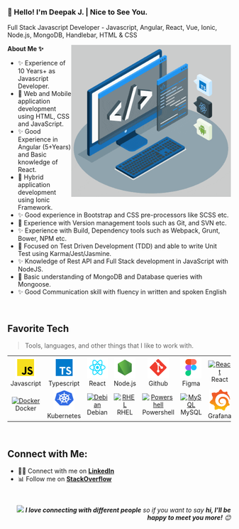 ### 👋 Hello! I'm Deepak J. | Nice to See You.
Full Stack Javascript Developer - Javascript, Angular, React, Vue, Ionic, Node.js, MongoDB, Handlebar, HTML & CSS


<img align="right" alt="GIF" src="./assets/techstack.gif" width="360px"/>
<b>About Me ✨</b>

- ✨ Experience of 10 Years+ as Javascript Developer.
- 🌱 Web and Mobile application development using HTML, CSS and JavaScript.
- ✨ Good Experience in Angular (5+Years) and Basic knowledge of React.
- 🌱 Hybrid application development using Ionic Framework.
- ✨ Good experience in Bootstrap and CSS pre-processors like SCSS etc.
- 🌱 Experience with Version management tools such as Git, and SVN etc.
- ✨ Experience with Build, Dependency tools such as Webpack, Grunt, Bower, NPM etc.
- 🌱 Focused on Test Driven Development (TDD) and able to write Unit Test using Karma/Jest/Jasmine.
- ✨ Knowledge of Rest API and Full Stack development in JavaScript with NodeJS.
- 🌱 Basic understanding of MongoDB and Database queries with Mongoose.
- ✨ Good Communication skill with fluency in written and spoken English

<br>

<h2 align="left" id="macropower-tech">Favorite Tech</h2>

> Tools, languages, and other things that I like to work with.

<table>
  <tr>
    <td align="center" width="96">
      <a href="#macropower-tech">
        <img src="./assets/javascript.svg" width="48" height="48" alt="C#" />
      </a>
      <br>Javascript
    </td>
    <td align="center" width="96">
      <a href="#macropower-tech">
        <img src="./assets/typescript.svg" width="48" height="48" alt="Python" />
      </a>
      <br>Typescript
    </td>
    <td align="center" width="96">
      <a href="#macropower-tech">
        <img src="./assets/react.svg" width="48" height="48" alt="Golang" />
      </a>
      <br>React
    </td>
    <td align="center" width="96">
      <a href="#macropower-tech">
        <img src="./assets/node.svg" width="48" height="48" alt="Jsonnet" />
      </a>
      <br>Node.js
    </td>
    <td align="center" width="96">
      <a href="#macropower-tech">
        <img src="./assets/git-scm.svg" width="48" height="48" alt="TypeScript" />
      </a>
      <br>Github
    </td>
    <td align="center" width="96">
      <a href="#macropower-tech">
        <img src="./assets/figma.svg" width="48" height="48" alt="JavaScript" />
      </a>
      <br>Figma
    </td>
    <td align="center" width="96">
      <a href="#macropower-tech" >
        <img src="./img/react-original.svg" width="48" height="48" alt="React" />
      </a>
      <br>React
    </td>
    <td align="center" width="96">
      <a href="#macropower-tech">
        <img src="./img/bootstrap-plain.svg" width="48" height="48" alt="Bootstrap" />
      </a>
      <br>Bootstrap
    </td>
    <td align="center" width="96">
      <a href="#macropower-tech">
        <img src="./img/sass-original.svg" width="48" height="48" alt="Sass" />
      </a>
      <br>Sass
    </td>
  </tr>
  <tr>
    <td align="center" width="96"> 
      <a href="#macropower-tech" >
        <img src="./img/docker-original.svg" width="48" height="48" alt="Docker" />
      </a>
      <br>Docker
    </td>
    <td align="center" width="96">
      <a href="#macropower-tech" >
        <img src="https://raw.githubusercontent.com/cncf/artwork/master/projects/kubernetes/icon/color/kubernetes-icon-color.svg" width="48" height="48" alt="Kubernetes" />
      </a>
      <br>Kubernetes
    </td>
    <td align="center"  width="96">
      <a href="#macropower-tech">
        <img src="./img/debian-original.svg" width="48" height="48" alt="Debian" />
      </a>
      <br>Debian
    </td>
    <td align="center"  width="96">
      <a href="#macropower-tech">
        <img src="./img/redhat-original.svg" width="48" height="48" alt="RHEL" />
      </a>
      <br>RHEL
    </td>
    <td align="center" width="96">
      <a href="#macropower-tech">
        <img src="https://raw.githubusercontent.com/PowerShell/PowerShell/master/assets/ps_black_128.svg" width="48" height="48" alt="Powershell" />
      </a>
      <br>Powershell
    </td>
    <td align="center"  width="96">
      <a href="#macropower-tech">
        <img src="./img/mysql-original.svg" width="48" height="48" alt="MySQL" />
      </a>
      <br>MySQL
    </td>
    <td align="center" width="96">
      <a href="#macropower-tech" >
        <img src="https://raw.githubusercontent.com/grafana/grafana/master/public/img/grafana_icon.svg" width="48" height="48" alt="Grafana" />
      </a>
      <br>Grafana
    </td>
    <td align="center" width="96">
      <a href="#macropower-tech" >
        <img src="https://github.com/cncf/artwork/blob/master/projects/prometheus/icon/color/prometheus-icon-color.svg" width="48" height="48" alt="Prometheus" />
      </a>
      <br>Prometheus
    </td>
    <td align="center" width="96">
      <a href="#macropower-tech" >
        <img src="https://raw.githubusercontent.com/cncf/artwork/master/projects/thanos/icon/color/thanos-icon-color.svg" width="48" height="48" alt="Thanos" />
      </a>
      <br>Thanos
    </td>
  </tr>
</table>

<br>
<h2 align="left" id="macropower-tech">Connect with Me:</h2>

- :raising_hand_man: Connect with me on **[LinkedIn](https://www.linkedin.com/in/dkjhaaa/)**
- 📊 Follow me on **[StackOverflow](https://stackoverflow.com/users/6510256/deepak-jha)**

<br>
<p align="right">
<img src="https://media.giphy.com/media/LnQjpWaON8nhr21vNW/giphy.gif" width="60"> <em><b>I love connecting with different people</b> so if you want to say <b>hi, I'll be happy to meet you more!</b> 😊</em>
 </p>
